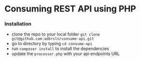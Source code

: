 # Consuming REST API using PHP 

### Installation
- clone the repo to your local folder `git clone git@github.com:adbrsln/consume-api.git`
- go to directory by typing `cd consume-api`
- run `composer install` to install the dependencies
- update the `processor.php` with your api endpoints URL

